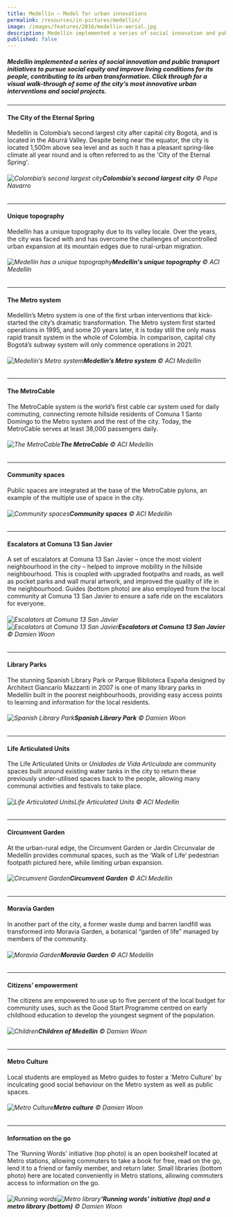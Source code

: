 ```yaml
---
title: Medellín – Model for urban innovations 
permalink: /resources/in-pictures/medellin/
image: /images/features/2016/medellin-aerial.jpg
description: Medellín implemented a series of social innovation and public transport initiatives to pursue social equity and improve living conditions for its people, contributing to its urban transformation. Click through for a visual walk-through of some of the city’s most innovative urban interventions and social projects.
published: false
---
```


##### Medellín implemented a series of social innovation and public transport initiatives to pursue social equity and improve living conditions for its people, contributing to its urban transformation. Click through for a visual walk-through of some of the city’s most innovative urban interventions and social projects.

---

#### **The City of the Eternal Spring**

Medellín is Colombia’s second largest city after capital city Bogotá, and is located in the Aburrá Valley. Despite being near the equator, the city is located 1,500m above sea level and as such it has a pleasant spring-like climate all year round and is often referred to as the 'City of the Eternal Spring'.

###### ![Colombia’s second largest city](/images/features/2016/medellin-aerial.jpg/)**Colombia’s second largest city** © Pepe Navarro

---

#### **Unique topography**

Medellín has a unique topography due to its valley locale. Over the years, the city was faced with and has overcome the challenges of uncontrolled urban expansion at its mountain edges due to rural-urban migration.

###### ![Medellín has a unique topography](/images/features/2016/medellin-aerial2.jpg/)**Medellín's unique topography** © ACI Medellín

---

#### **The Metro system**

Medellín’s Metro system is one of the first urban interventions that kick-started the city’s dramatic transformation. The Metro system first started operations in 1995, and some 20 years later, it is today still the only mass rapid transit system in the whole of Colombia. In comparison, capital city Bogotá’s subway system will only commence operations in 2021. 

###### ![Medellín’s Metro system](/images/features/2016/metro-system.jpg/)**Medellín’s Metro system** © ACI Medellín

---

#### **The MetroCable**

The MetroCable system is the world’s first cable car system used for daily commuting, connecting remote hillside residents of Comuna 1 Santo Domingo to the Metro system and the rest of the city. Today, the MetroCable serves at least 38,000 passengers daily. 
 
###### ![The MetroCable](/images/features/2016/metrocable.jpg/)**The MetroCable** © ACI Medellín

---

#### **Community spaces**

Public spaces are integrated at the base of the MetroCable pylons, an example of the multiple use of space in the city. 
 
###### ![Community spaces](/images/features/2016/community-spaces.jpg/)**Community spaces** © ACI Medellín

---

#### **Escalators at Comuna 13 San Javier**

A set of escalators at Comuna 13 San Javier – once the most violent neighbourhood in the city – helped to improve mobility in the hillside neighbourhood. This is coupled with upgraded footpaths and roads, as well as pocket parks and wall mural artwork, and improved the quality of life in the neighbourhood. Guides (bottom photo) are also employed from the local community at Comuna 13 San Javier to ensure a safe ride on the escalators for everyone.
 
###### ![Escalators at Comuna 13 San Javier](/images/features/2016/escalators.jpg/)![Escalators at Comuna 13 San Javier](/images/features/2016/escalators2.jpg/)**Escalators at Comuna 13 San Javier** © Damien Woon

---

#### **Library Parks**

The stunning Spanish Library Park or Parque Biblioteca España designed by Architect Giancarlo Mazzanti in 2007 is one of many library parks in Medellín built in the poorest neighbourhoods, providing easy access points to learning and information for the local residents.
 
###### ![Spanish Library Park](/images/features/2016/library-park.jpg/)**Spanish Library Park** © Damien Woon
---

#### **Life Articulated Units**

The Life Articulated Units or *Unidades de Vida Articulada* are community spaces built around existing water tanks in the city to return these previously under-utilised spaces back to the people, allowing many communal activities and festivals to take place. 
 
###### ![Life Articulated Units](/images/features/2016/life-articulated-units.jpg/)Life Articulated Units © ACI Medellín

---

#### **Circumvent Garden**

At the urban-rural edge, the Circumvent Garden or Jardin Circunvalar de Medellín provides communal spaces, such as the ‘Walk of Life’ pedestrian footpath pictured here, while limiting urban expansion. 
 
###### ![Circumvent Garden](/images/features/2016/circumvent-garden2.jpg/)**Circumvent Garden** © ACI Medellín

---

#### **Moravia Garden**

In another part of the city, a former waste dump and barren landfill was transformed into Moravia Garden, a botanical “garden of life” managed by members of the community. 
 
###### ![Moravia Garden](/images/features/2016/moravia-garden.jpg/)**Moravia Garden** © ACI Medellín

---

#### **Citizens’ empowerment**

The citizens are empowered to use up to five percent of the local budget for community uses, such as the Good Start Programme centred on early childhood education to develop the youngest segment of the population. 

###### ![Children](/images/features/2016/good-start-programme.jpg/)**Children of Medellín** © Damien Woon

---

#### **Metro Culture**

Local students are employed as Metro guides to foster a 'Metro Culture' by inculcating good social behaviour on the Metro system as well as public spaces.  

###### ![Metro Culture](/images/features/2016/metro-culture.jpg/)**Metro culture** © Damien Woon

---

#### **Information on the go**

The 'Running Words' initiative (top photo) is an open bookshelf located at Metro stations, allowing commuters to take a book for free, read on the go, lend it to a friend or family member, and return later. Small libraries (bottom photo) here are located conveniently in Metro stations, allowing commuters access to information on the go.   

###### ![Running words](/images/features/2016/running-words.jpg/)![Metro library](/images/features/2016/metro-library.jpg/)**'Running words' initiative (top) and a metro library (bottom)** © Damien Woon
